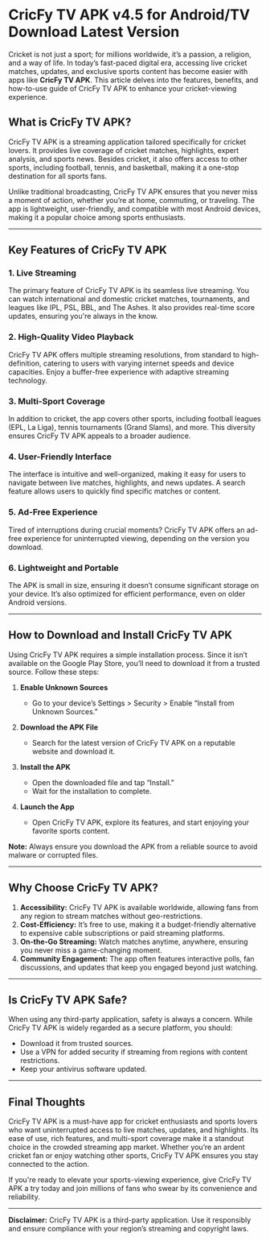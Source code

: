 # CricFy TV APK v4.5 for Android/TV Download Latest Version

Cricket is not just a sport; for millions worldwide, it’s a passion, a religion, and a way of life. In today’s fast-paced digital era, accessing live cricket matches, updates, and exclusive sports content has become easier with apps like **CricFy TV APK**. This article delves into the features, benefits, and how-to-use guide of CricFy TV APK to enhance your cricket-viewing experience.

## What is CricFy TV APK?

CricFy TV APK is a streaming application tailored specifically for cricket lovers. It provides live coverage of cricket matches, highlights, expert analysis, and sports news. Besides cricket, it also offers access to other sports, including football, tennis, and basketball, making it a one-stop destination for all sports fans.

Unlike traditional broadcasting, CricFy TV APK ensures that you never miss a moment of action, whether you’re at home, commuting, or traveling. The app is lightweight, user-friendly, and compatible with most Android devices, making it a popular choice among sports enthusiasts.

---

## Key Features of CricFy TV APK

### 1. **Live Streaming**
The primary feature of CricFy TV APK is its seamless live streaming. You can watch international and domestic cricket matches, tournaments, and leagues like IPL, PSL, BBL, and The Ashes. It also provides real-time score updates, ensuring you're always in the know.

### 2. **High-Quality Video Playback**
CricFy TV APK offers multiple streaming resolutions, from standard to high-definition, catering to users with varying internet speeds and device capacities. Enjoy a buffer-free experience with adaptive streaming technology.

### 3. **Multi-Sport Coverage**
In addition to cricket, the app covers other sports, including football leagues (EPL, La Liga), tennis tournaments (Grand Slams), and more. This diversity ensures CricFy TV APK appeals to a broader audience.

### 4. **User-Friendly Interface**
The interface is intuitive and well-organized, making it easy for users to navigate between live matches, highlights, and news updates. A search feature allows users to quickly find specific matches or content.

### 5. **Ad-Free Experience**
Tired of interruptions during crucial moments? CricFy TV APK offers an ad-free experience for uninterrupted viewing, depending on the version you download.

### 6. **Lightweight and Portable**
The APK is small in size, ensuring it doesn’t consume significant storage on your device. It’s also optimized for efficient performance, even on older Android versions.

---

## How to Download and Install CricFy TV APK

Using CricFy TV APK requires a simple installation process. Since it isn’t available on the Google Play Store, you’ll need to download it from a trusted source. Follow these steps:

1. **Enable Unknown Sources**  
   - Go to your device’s Settings > Security > Enable “Install from Unknown Sources.”
   
2. **Download the APK File**  
   - Search for the latest version of CricFy TV APK on a reputable website and download it.

3. **Install the APK**  
   - Open the downloaded file and tap “Install.”
   - Wait for the installation to complete.

4. **Launch the App**  
   - Open CricFy TV APK, explore its features, and start enjoying your favorite sports content.

**Note:** Always ensure you download the APK from a reliable source to avoid malware or corrupted files.

---

## Why Choose CricFy TV APK?

1. **Accessibility:** CricFy TV APK is available worldwide, allowing fans from any region to stream matches without geo-restrictions.
2. **Cost-Efficiency:** It’s free to use, making it a budget-friendly alternative to expensive cable subscriptions or paid streaming platforms.
3. **On-the-Go Streaming:** Watch matches anytime, anywhere, ensuring you never miss a game-changing moment.
4. **Community Engagement:** The app often features interactive polls, fan discussions, and updates that keep you engaged beyond just watching.

---

## Is CricFy TV APK Safe?

When using any third-party application, safety is always a concern. While CricFy TV APK is widely regarded as a secure platform, you should:
- Download it from trusted sources.
- Use a VPN for added security if streaming from regions with content restrictions.
- Keep your antivirus software updated.

---

## Final Thoughts

CricFy TV APK is a must-have app for cricket enthusiasts and sports lovers who want uninterrupted access to live matches, updates, and highlights. Its ease of use, rich features, and multi-sport coverage make it a standout choice in the crowded streaming app market. Whether you’re an ardent cricket fan or enjoy watching other sports, CricFy TV APK ensures you stay connected to the action.

If you're ready to elevate your sports-viewing experience, give CricFy TV APK a try today and join millions of fans who swear by its convenience and reliability.

---
**Disclaimer:** CricFy TV APK is a third-party application. Use it responsibly and ensure compliance with your region’s streaming and copyright laws.
